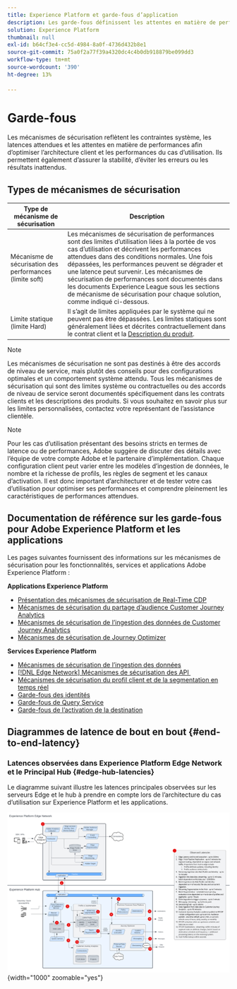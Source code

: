 ```yaml
---
title: Experience Platform et garde-fous d’application
description: Les garde-fous définissent les attentes en matière de performances et l’impact pour les composants et services dans Adobe Experience Platform et les applications.
solution: Experience Platform
thumbnail: null
exl-id: b64cf3e4-cc5d-4984-8a0f-4736d432b8e1
source-git-commit: 75a0f2a77f39a4320dc4c4b0db918879be099dd3
workflow-type: tm+mt
source-wordcount: '390'
ht-degree: 13%

---
```



# Garde-fous

Les mécanismes de sécurisation reflètent les contraintes système, les latences attendues et les attentes en matière de performances afin d’optimiser l’architecture client et les performances du cas d’utilisation. Ils permettent également d’assurer la stabilité, d’éviter les erreurs ou les résultats inattendus.

## Types de mécanismes de sécurisation

| Type de mécanisme de sécurisation | Description |
|---|---|
| Mécanisme de sécurisation des performances (limite soft) | Les mécanismes de sécurisation de performances sont des limites d’utilisation liées à la portée de vos cas d’utilisation et décrivent les performances attendues dans des conditions normales. Une fois dépassées, les performances peuvent se dégrader et une latence peut survenir. Les mécanismes de sécurisation de performances sont documentés dans les documents Experience League sous les sections de mécanisme de sécurisation pour chaque solution, comme indiqué ci-dessous. |
| Limite statique (limite Hard) | Il s’agit de limites appliquées par le système qui ne peuvent pas être dépassées. Les limites statiques sont généralement liées et décrites contractuellement dans le contrat client et la [Description du produit](https://helpx.adobe.com/fr/legal/product-descriptions.html). |

>[!NOTE]
>
> Les mécanismes de sécurisation ne sont pas destinés à être des accords de niveau de service, mais plutôt des conseils pour des configurations optimales et un comportement système attendu. Tous les mécanismes de sécurisation qui sont des limites système ou contractuelles ou des accords de niveau de service seront documentés spécifiquement dans les contrats clients et les descriptions des produits. Si vous souhaitez en savoir plus sur les limites personnalisées, contactez votre représentant de l’assistance clientèle.

>[!NOTE]
>
> Pour les cas d’utilisation présentant des besoins stricts en termes de latence ou de performances, Adobe suggère de discuter des détails avec l’équipe de votre compte Adobe et le partenaire d’implémentation. Chaque configuration client peut varier entre les modèles d’ingestion de données, le nombre et la richesse de profils, les règles de segment et les canaux d’activation. Il est donc important d’architecturer et de tester votre cas d’utilisation pour optimiser ses performances et comprendre pleinement les caractéristiques de performances attendues.

## Documentation de référence sur les garde-fous pour Adobe Experience Platform et les applications

Les pages suivantes fournissent des informations sur les mécanismes de sécurisation pour les fonctionnalités, services et applications Adobe Experience Platform :

**Applications Experience Platform**

* [Présentation des mécanismes de sécurisation de Real-Time CDP](https://experienceleague.adobe.com/docs/experience-platform/rtcdp/guardrails/overview.html?lang=fr)
* [Mécanismes de sécurisation du partage d’audience Customer Journey Analytics](https://experienceleague.adobe.com/docs/analytics-platform/using/cja-components/audiences/publish.html?lang=fr#latency)
* [Mécanismes de sécurisation de l’ingestion des données de Customer Journey Analytics](https://experienceleague.adobe.com/docs/experience-platform/sources/connectors/adobe-applications/analytics.html?lang=fr#what-is-the-expected-latency-for-analytics-data-on-platform%3F)
* [Mécanismes de sécurisation de Journey Optimizer](https://experienceleague.adobe.com/docs/journey-optimizer/using/get-started/guardrails.html?lang=fr)

**Services Experience Platform**

* [Mécanismes de sécurisation de l’ingestion des données](https://experienceleague.adobe.com/docs/experience-platform/ingestion/guardrails.html?lang=fr)
* [[!DNL Edge Network]  Mécanismes de sécurisation des API &#x200B;](https://experienceleague.adobe.com/docs/experience-platform/edge-network-server-api/guardrails.html?lang=fr)
* [Mécanismes de sécurisation du profil client et de la segmentation en temps réel](https://experienceleague.adobe.com/docs/experience-platform/profile/guardrails.html?lang=fr)
* [Garde-fous des identités](https://experienceleague.adobe.com/docs/experience-platform/identity/guardrails.html?lang=fr)
* [Garde-fous de Query Service](https://experienceleague.adobe.com/docs/experience-platform/query/guardrails.html?lang=fr)
* [Garde-fous de l’activation de la destination](https://experienceleague.adobe.com/docs/experience-platform/destinations/guardrails.html?lang=fr)

## Diagrammes de latence de bout en bout {#end-to-end-latency}

### Latences observées dans Experience Platform Edge Network et le Principal Hub {#edge-hub-latencies}

Le diagramme suivant illustre les latences principales observées sur les serveurs Edge et le hub à prendre en compte lors de l’architecture du cas d’utilisation sur Experience Platform et les applications.

![Latences observées principales des [!DNL Edge Network] Experience Platform et du hub.](/help/blueprints/experience-platform/assets/aep_edge_hub_latency_v1.svg "Latences principales observées pour Experience Platform Edge Network et le hub"){width="1000" zoomable="yes"}